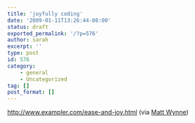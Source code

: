 ```yaml
---
title: 'joyfully coding'
date: '2009-01-11T13:26:44-08:00'
status: draft
exported_permalink: '/?p=576'
author: sarah
excerpt: ''
type: post
id: 576
category:
    - general
    - Uncategorized
tag: []
post_format: []
---
```

http://www.exampler.com/ease-and-joy.html (via [Matt Wynne](http://blog.mattwynne.net/2008/11/08/total-programming-and-the-xp-team/))